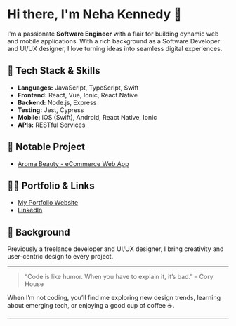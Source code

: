 # Hi there, I'm Neha Kennedy 👋

I'm a passionate **Software Engineer** with a flair for building dynamic web and mobile applications. With a rich background as a Software Developer and UI/UX designer, I love turning ideas into seamless digital experiences.

## 🚀 Tech Stack & Skills

- **Languages:** JavaScript, TypeScript, Swift  
- **Frontend:** React, Vue, Ionic, React Native  
- **Backend:** Node.js, Express  
- **Testing:** Jest, Cypress  
- **Mobile:** iOS (Swift), Android, React Native, Ionic  
- **APIs:** RESTful Services

## 🌟 Notable Project

- [Aroma Beauty - eCommerce Web App](https://aromabeauty.netlify.app/)

## 👩‍💻 Portfolio & Links

- [My Portfolio Website](https://nehanalinik.github.io/portfolio-website)
- [LinkedIn](https://www.linkedin.com/in/nehakennedy/)

## 🎨 Background

Previously a freelance developer and UI/UX designer, I bring creativity and user-centric design to every project.

---

> “Code is like humor. When you have to explain it, it’s bad.” – Cory House

When I’m not coding, you’ll find me exploring new design trends, learning about emerging tech, or enjoying a good cup of coffee ☕.

---
